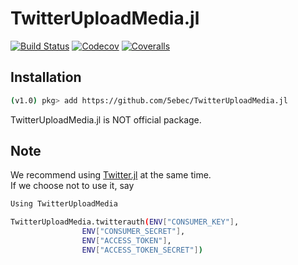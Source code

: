 # TwitterUploadMedia.jl

[![Build Status](https://travis-ci.com/5ebec/TwitterUploadMedia.jl.svg?branch=master)](https://travis-ci.com/5ebec/TwitterUploadMedia.jl)
[![Codecov](https://codecov.io/gh/5ebec/TwitterUploadMedia.jl/branch/master/graph/badge.svg)](https://codecov.io/gh/5ebec/TwitterUploadMedia.jl)
[![Coveralls](https://coveralls.io/repos/github/5ebec/TwitterUploadMedia.jl/badge.svg?branch=master)](https://coveralls.io/github/5ebec/TwitterUploadMedia.jl?branch=master)

## Installation
```bash
(v1.0) pkg> add https://github.com/5ebec/TwitterUploadMedia.jl
```
TwitterUploadMedia.jl is NOT official package.

## Note
We recommend using [Twitter.jl](https://github.com/randyzwitch/Twitter.jl) at the same time.  
If we choose not to use it, say
```bash
Using TwitterUploadMedia

TwitterUploadMedia.twitterauth(ENV["CONSUMER_KEY"],
                ENV["CONSUMER_SECRET"],
                ENV["ACCESS_TOKEN"],
                ENV["ACCESS_TOKEN_SECRET"])
```
